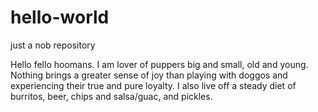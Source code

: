 # hello-world
just a nob repository

Hello fello hoomans.
I am lover of puppers big and small, old and young.
Nothing brings a greater sense of joy than playing with doggos and experiencing their true and pure loyalty.
I also live off a steady diet of burritos, beer, chips and salsa/guac, and pickles.
